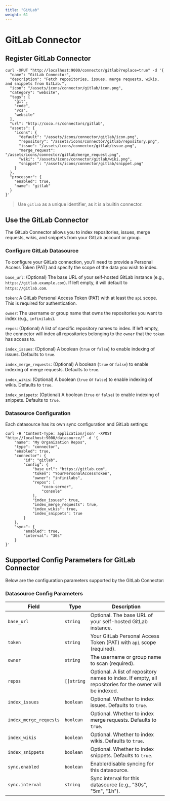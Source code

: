 ```yaml
---
title: "GitLab"
weight: 61
---
```

# GitLab Connector

## Register GitLab Connector

```shell
curl -XPUT "http://localhost:9000/connector/gitlab?replace=true" -d '{
  "name": "GitLab Connector",
  "description": "Fetch repositories, issues, merge requests, wikis, and snippets from GitLab.",
  "icon": "/assets/icons/connector/gitlab/icon.png",
  "category": "website",
  "tags": [
    "git",
    "code",
    "vcs",
    "website"
  ],
  "url": "http://coco.rs/connectors/gitlab",
  "assets": {
    "icons": {
      "default": "/assets/icons/connector/gitlab/icon.png",
      "repository": "/assets/icons/connector/gitlab/repository.png",
      "issue": "/assets/icons/connector/gitlab/issue.png",
      "merge_request": "/assets/icons/connector/gitlab/merge_request.png",
      "wiki": "/assets/icons/connector/gitlab/wiki.png",
      "snippet": "/assets/icons/connector/gitlab/snippet.png"
    }
  },
  "processor": {
    "enabled": true,
    "name": "gitlab"
  }
}'
```

> Use `gitlab` as a unique identifier, as it is a builtin connector.

## Use the GitLab Connector

The GitLab Connector allows you to index repositories, issues, merge requests, wikis, and snippets from your GitLab account or group.

### Configure GitLab Datasource

To configure your GitLab connection, you'll need to provide a Personal Access Token (PAT) and specify the scope of the data you wish to index.

`base_url`: (Optional) The base URL of your self-hosted GitLab instance (e.g., `https://gitlab.example.com`). If left empty, it will default to `https://gitlab.com`.

`token`: A GitLab Personal Access Token (PAT) with at least the `api` scope. This is required for authentication.

`owner`: The username or group name that owns the repositories you want to index (e.g., `infinilabs`).

`repos`: (Optional) A list of specific repository names to index. If left empty, the connector will index all repositories belonging to the `owner` that the `token` has access to.

`index_issues`: (Optional) A boolean (`true` or `false`) to enable indexing of issues. Defaults to `true`.

`index_merge_requests`: (Optional) A boolean (`true` or `false`) to enable indexing of merge requests. Defaults to `true`.

`index_wikis`: (Optional) A boolean (`true` or `false`) to enable indexing of wikis. Defaults to `true`.

`index_snippets`: (Optional) A boolean (`true` or `false`) to enable indexing of snippets. Defaults to `true`.

### Datasource Configuration

Each datasource has its own sync configuration and GitLab settings:

```shell
curl -H 'Content-Type: application/json' -XPOST "http://localhost:9000/datasource/" -d '{
    "name": "My Organization Repos",
    "type": "connector",
    "enabled": true,
    "connector": {
        "id": "gitlab",
        "config": {
            "base_url": "https://gitlab.com",
            "token": "YourPersonalAccessToken",
            "owner": "infinilabs",
            "repos": [
                "coco-server",
                "console"
            ],
            "index_issues": true,
            "index_merge_requests": true,
            "index_wikis": true,
            "index_snippets": true
        }
    },
    "sync": {
        "enabled": true,
        "interval": "30s"
    }
}'
```

## Supported Config Parameters for GitLab Connector

Below are the configuration parameters supported by the GitLab Connector:

### Datasource Config Parameters

| **Field**               | **Type**   | **Description**                                                                                          |
|-------------------------|------------|----------------------------------------------------------------------------------------------------------|
| `base_url`              | `string`   | Optional. The base URL of your self-hosted GitLab instance.                                              |
| `token`                 | `string`   | Your GitLab Personal Access Token (PAT) with `api` scope (required).                                     |
| `owner`                 | `string`   | The username or group name to scan (required).                                                            |
| `repos`                 | `[]string` | Optional. A list of repository names to index. If empty, all repositories for the owner will be indexed. |
| `index_issues`          | `boolean`  | Optional. Whether to index issues. Defaults to `true`.                                                   |
| `index_merge_requests`  | `boolean`  | Optional. Whether to index merge requests. Defaults to `true`.                                           |
| `index_wikis`           | `boolean`  | Optional. Whether to index wikis. Defaults to `true`.                                                    |
| `index_snippets`        | `boolean`  | Optional. Whether to index snippets. Defaults to `true`.                                                 |
| `sync.enabled`          | `boolean`  | Enable/disable syncing for this datasource.                                                              |
| `sync.interval`         | `string`   | Sync interval for this datasource (e.g., "30s", "5m", "1h").                                             |
